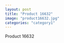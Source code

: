 ```yaml
---
layout: post
title: "Product 16632"
image: "product16632.jpg"
categories: "category1"
---
```

Product 16632
